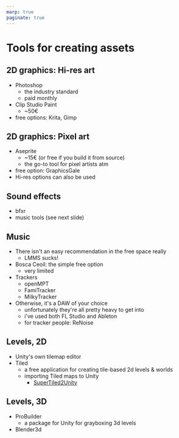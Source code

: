 ```yaml
---
marp: true
paginate: true
---
```

<!-- headingDivider: 3 -->
<!-- class: default -->

# Tools for creating assets

## 2D graphics: Hi-res art

* Photoshop
  * the industry standard
  * paid monthly
* Clip Studio Paint
  * ~50€
* free options: Krita, Gimp

## 2D graphics: Pixel art
* Aseprite
  * ~15€ (or free if you build it from source)
  * the go-to tool for pixel artists atm
* free option: GraphicsGale
* Hi-res options can also be used

## Sound effects

* bfxr
* music tools (see next slide)

## Music

* There isn't an easy recommendation in the free space really
  * LMMS sucks!
* Bosca Ceoil: the simple free option
  * very limited
* Trackers
	* openMPT
	* FamiTracker
	* MilkyTracker
* Otherwise, it's a DAW of your choice
  * unfortunately they're all pretty heavy to get into
  * i've used both FL Studio and Ableton
  * for tracker people: ReNoise
## Levels, 2D

* Unity's own tilemap editor
* Tiled
  * a free application for creating tile-based 2d levels & worlds
  * importing Tiled maps to Unity
    * [SuperTiled2Unity](https://seanba.itch.io/supertiled2unity)

## Levels, 3D
* ProBuilder
  * a package for Unity for grayboxing 3d levels
* Blender3d